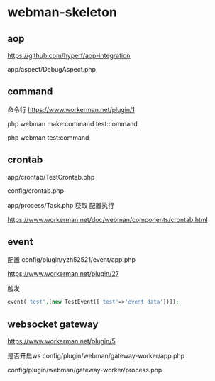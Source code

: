 # webman-skeleton

## aop
https://github.com/hyperf/aop-integration

app/aspect/DebugAspect.php

## command
命令行
https://www.workerman.net/plugin/1

php webman make:command test:command


php webman test:command


## crontab

app/crontab/TestCrontab.php

config/crontab.php

app/process/Task.php 获取 配置执行

https://www.workerman.net/doc/webman/components/crontab.html

## event

配置
config/plugin/yzh52521/event/app.php


https://www.workerman.net/plugin/27

触发
```php
event('test',[new TestEvent(['test'=>'event data'])]);
```


## websocket gateway
https://www.workerman.net/plugin/5

是否开启ws
config/plugin/webman/gateway-worker/app.php

config/plugin/webman/gateway-worker/process.php





